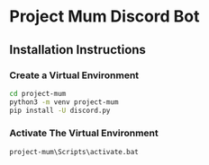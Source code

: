 # Project Mum Discord Bot

## Installation Instructions

### Create a Virtual Environment

```bash
cd project-mum
python3 -m venv project-mum
pip install -U discord.py
```

### Activate The Virtual Environment

```bash
project-mum\Scripts\activate.bat
```
